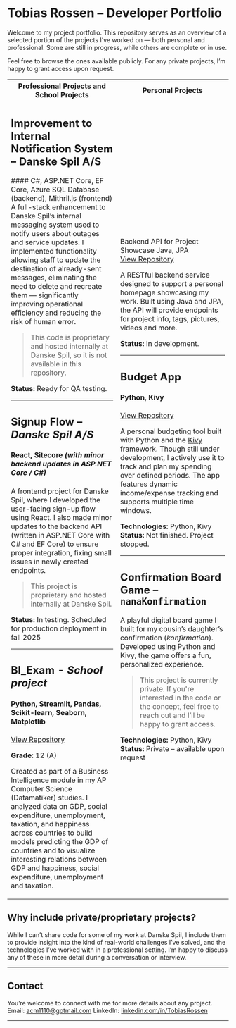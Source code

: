 
# Tobias Rossen – Developer Portfolio

Welcome to my project portfolio. This repository serves as an overview of a selected portion of the projects I’ve worked on — both personal and professional. Some are still in progress, while others are complete or in use.

Feel free to browse the ones available publicly. For any private projects, I’m happy to grant access upon request.

<table>
  <tr>
    <th>Professional Projects and School Projects</th>
    <th>Personal Projects</th>
  </tr>
  <tr>
    <td>

<H2>Improvement to Internal Notification System – Danske Spil A/S </H2>
#### C#, ASP.NET Core, EF Core, Azure SQL Database (backend), Mithril.js (frontend) 
A full-stack enhancement to Danske Spil’s internal messaging system used to notify users about outages and service updates.
I implemented functionality allowing staff to update the destination of already-sent messages, eliminating the need to delete and recreate them — significantly improving operational efficiency and reducing the risk of human error.

> This code is proprietary and hosted internally at Danske Spil, so it is not available in this repository.

**Status:** Ready for QA testing.

---

## Signup Flow – *Danske Spil A/S*
#### React, Sitecore *(with minor backend updates in ASP.NET Core / C#)*

A frontend project for Danske Spil, where I developed the user-facing sign-up flow using React. I also made minor updates to the backend API (written in ASP.NET Core with C# and EF Core) to ensure proper integration, fixing small issues in newly created endpoints.

> This project is proprietary and hosted internally at Danske Spil.

**Status:** In testing. Scheduled for production deployment in fall 2025

---

## BI_Exam - *School project* 

#### Python, Streamlit, Pandas, Scikit-learn, Seaborn, Matplotlib  
[View Repository](https://github.com/tobiasrossen/BI_Exam)

**Grade:** 12 (A)

Created as part of a Business Intelligence module in my AP Computer Science (Datamatiker) studies. I analyzed data on GDP, social expenditure, unemployment, taxation, and happiness across countries to build models predicting the GDP of countries and to visualize interesting relations between GDP and happiness, social expenditure, unemployment and taxation. 


</td>
<td>

Backend API for Project Showcase
Java, JPA  
[View Repository](https://github.com/YOUR_USERNAME/tobias-rossen-backend)

A RESTful backend service designed to support a personal homepage showcasing my work. Built using Java and JPA, the API will provide endpoints for project info, tags, pictures, videos and more.
  
**Status:** In development. 

---

## Budget App
#### Python, Kivy  
[View Repository](https://github.com/YOUR_USERNAME/the-budget-app-proto-type)

A personal budgeting tool built with Python and the [Kivy](https://kivy.org/#home) framework. Though still under development, I actively use it to track and plan my spending over defined periods. The app features dynamic income/expense tracking and supports multiple time windows.

**Technologies:** Python, Kivy  
**Status:** Not finished. Project stopped.

---
## Confirmation Board Game – `nanaKonfirmation`
A playful digital board game I built for my cousin’s daughter’s confirmation (*konfirmation*). Developed using Python and Kivy, the game offers a fun, personalized experience.

> This project is currently private. If you're interested in the code or the concept, feel free to reach out and I’ll be happy to grant access.

**Technologies:** Python, Kivy  
**Status:** Private – available upon request

</td>
</tr>
</table>

## Why include private/proprietary projects?

While I can’t share code for some of my work at Danske Spil, I include them to provide insight into the kind of real-world challenges I’ve solved, and the technologies I’ve worked with in a professional setting. I’m happy to discuss any of these in more detail during a conversation or interview.

---

## Contact

You’re welcome to connect with me for more details about any project.  
Email: acm1110@gotmail.com 
LinkedIn: [linkedin.com/in/TobiasRossen](https://linkedin.com/in/tobias-rossen-a3620668)

---



